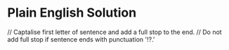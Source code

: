 # Plain English Solution

// Captalise first letter of sentence and add a full stop to the end.
// Do not add full stop if sentence ends with punctuation '!?.'
